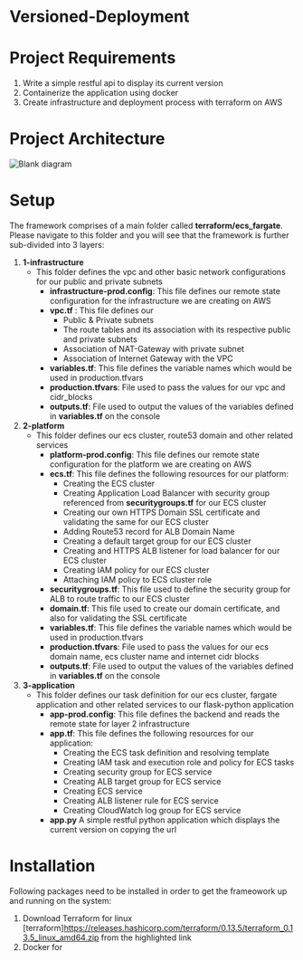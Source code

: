 # Versioned-Deployment
# Project Requirements
1. Write a simple restful api to display its current version
2. Containerize the application using docker
3. Create infrastructure and deployment process with terraform on AWS
# Project Architecture
![Blank diagram](https://user-images.githubusercontent.com/49628483/97487257-a46d4700-1982-11eb-975f-6e1ba4866d25.jpeg)
# Setup
The framework comprises of a main folder called **terraform/ecs_fargate**. Please navigate to this folder and you will see that the framework is further sub-divided into 3 layers:
1. **1-infrastructure**
   * This folder defines the vpc and other basic network configurations for our public and private subnets
     * **infrastructure-prod.config**: This file defines our remote state configuration for the infrastructure we are creating on AWS
     * **vpc.tf** : This file defines our 
        - Public & Private subnets 
        - The route tables and its association with its respective public and private subnets
        - Association of NAT-Gateway with private subnet
        - Association of Internet Gateway with the VPC
     * **variables.tf**: This file defines the variable names which would be used in production.tfvars
     * **production.tfvars**: File used to pass the values for our vpc and cidr_blocks
     * **outputs.tf**: File used to output the values of the variables defined in **variables.tf** on the console
2. **2-platform**
   * This folder defines our ecs cluster, route53 domain and other related services
     * **platform-prod.config**: This file defines our remote state configuration for the platform  we are creating on AWS
     * **ecs.tf**: This file defines the following resources for our platform:
       * Creating the ECS cluster
       * Creating Application Load Balancer with security group referenced from 
       **securitygroups.tf** for our ECS cluster
       * Creating our own HTTPS Domain SSL certificate and validating the same for our ECS cluster
       * Adding Route53 record for ALB Domain Name
       * Creating a default target group for our ECS cluster
       * Creating and HTTPS ALB listener for load balancer for our ECS cluster
       * Creating IAM policy for our ECS cluster
       * Attaching IAM policy to ECS cluster role
     * **securitygroups.tf**: This file used to define the security group for ALB to route traffic to our ECS cluster
     * **domain.tf**: This file used to create our domain certificate, and also for validating the SSL certificate
     * **variables.tf**: This file defines the variable names which would be used in production.tfvars
     * **production.tfvars**: File used to pass the values for our ecs domain name, ecs cluster name and internet cidr blocks
     * **outputs.tf**: File used to output the values of the variables defined in **variables.tf** on the console 
3. **3-application**
   * This folder defines our task definition for our ecs cluster, fargate application and other related services to our flask-python application
     * **app-prod.config**: This file defines the backend and reads the remote state for layer 2 infrastructure
     * **app.tf**: This file defines the following resources for our application:
        * Creating the ECS task definition and resolving template
        * Creating IAM task and execution role and policy for ECS tasks
        * Creating security group for ECS service
        * Creating ALB target group for ECS service
        * Creating ECS service
        * Creating ALB listener rule for ECS service
        * Creating CloudWatch log group for ECS service
     * **app.py** A simple restful python application which displays the current version on copying the url 
# Installation
Following packages need to be installed in order to get the frameowork up and running on the system:
1. Download Terraform for linux [terraform]https://releases.hashicorp.com/terraform/0.13.5/terraform_0.13.5_linux_amd64.zip from the highlighted link
2. Docker for 
